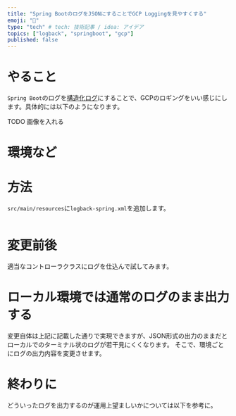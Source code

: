 ```yaml
---
title: "Spring BootのログをJSONにすることでGCP Loggingを見やすくする"
emoji: "🎉"
type: "tech" # tech: 技術記事 / idea: アイデア
topics: ["logback", "springboot", "gcp"]
published: false
---
```


# やること
`Spring Boot`のログを[構造化ログ](https://cloud.google.com/logging/docs/structured-logging?hl=ja)にすることで、GCPのロギングをいい感じにします。具体的には以下のようになります。

TODO 画像を入れる

# 

# 環境など

# 方法
`src/main/resources`に`logback-spring.xml`を追加します。

```xml:logback-spring.xml

```

# 変更前後
適当なコントローラクラスにログを仕込んで試してみます。

# ローカル環境では通常のログのまま出力する
変更自体は上記に記載した通りで実現できますが、JSON形式の出力のままだとローカルでのターミナル状のログが若干見にくくなります。
そこで、環境ごとにログの出力内容を変更させます。


# 終わりに
どういったログを出力するのが運用上望ましいかについては以下を参考に。

